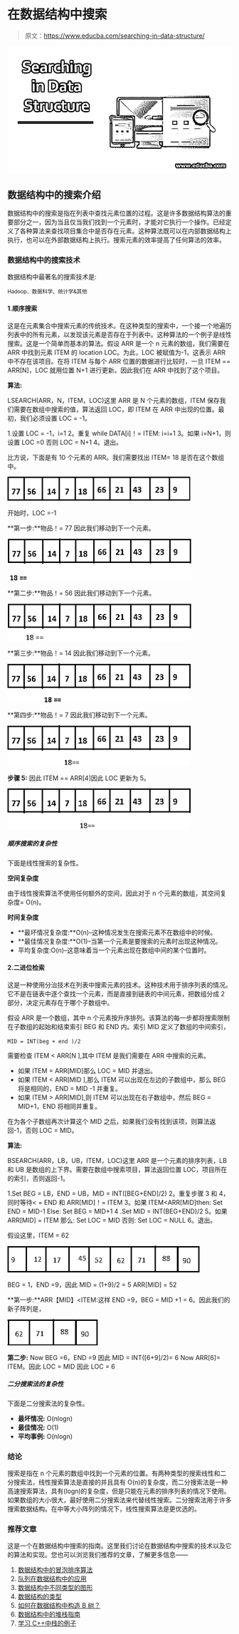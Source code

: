 # 在数据结构中搜索

> 原文：<https://www.educba.com/searching-in-data-structure/>

![Searching in Data Structure](img/008bf3e01059890c83cfeb489cc783e3.png)



## 数据结构中的搜索介绍

数据结构中的搜索是指在列表中查找元素位置的过程。这是许多数据结构算法的重要部分之一，因为当且仅当我们找到一个元素时，才能对它执行一个操作。已经定义了各种算法来查找项目集合中是否存在元素。这种算法既可以在内部数据结构上执行，也可以在外部数据结构上执行。搜索元素的效率提高了任何算法的效率。

### 数据结构中的搜索技术

数据结构中最著名的搜索技术是:

<small>Hadoop、数据科学、统计学&其他</small>

#### 1.顺序搜索

这是在元素集合中搜索元素的传统技术。在这种类型的搜索中，一个接一个地遍历列表中的所有元素，以发现该元素是否存在于列表中。这种算法的一个例子是线性搜索。这是一个简单而基本的算法。假设 ARR 是一个 n 元素的数组，我们需要在 ARR 中找到元素 ITEM 的 location LOC。为此，LOC 被赋值为-1，这表示 ARR 中不存在该项目。在将 ITEM 与每个 ARR 位置的数据进行比较时，一旦 ITEM == ARR[N]，LOC 就用位置 N+1 进行更新。因此我们在 ARR 中找到了这个项目。

**算法:**

LSEARCH(ARR，N，ITEM，LOC)这里 ARR 是 N 个元素的数组，ITEM 保存我们需要在数组中搜索的值，算法返回 LOC，即 ITEM 在 ARR 中出现的位置。最初，我们必须设置 LOC = -1。

1.设置 LOC = -1，i=1
2。重复 while DATA[i]！= ITEM:
i=i+1
3。如果 i=N+1，则设置 LOC =0
否则 LOC = N+1
4。退出。

比方说，下面是有 10 个元素的 ARR。我们需要找出 ITEM= 18 是否在这个数组中。

![ Sequential Search](img/d37bc610ade3cbdf13b3c2842147f952.png)



开始时，LOC =-1

**第一步:**物品！= 77 因此我们移动到下一个元素。

![ Sequential Search](img/a75d53f3d4a522f33ccbadbc0c8dfa87.png)



**第二步:**物品！= 56 因此我们移动到下一个元素。

![ Sequential Search](img/60b9808b45ceeb2c180a4ab85fd3e40f.png)



**第三步:**物品！= 14 因此我们移动到下一个元素。

![Searching in Data Structure l4](img/012813908e5d091b2aee91fda4a3d8e4.png)



**第四步:**物品！= 7 因此我们移动到下一个元素。

![Searching in Data Structure l5](img/d440afa3c1d211e92f03b9d5e12046f2.png)



**步骤 5:** 因此 ITEM == ARR[4]因此 LOC 更新为 5。

![Searching in Data Structure l6](img/c6aab7bc62fc6e46057398086dec0c71.png)



##### 顺序搜索的复杂性

下面是线性搜索的复杂性。

**空间复杂度**

由于线性搜索算法不使用任何额外的空间，因此对于 n 个元素的数组，其空间复杂度= O(n)。

**时间复杂度**

*   **最坏情况复杂度:**O(n)–这种情况发生在搜索元素不在数组中的时候。
*   **最佳情况复杂度:**O(1)–当第一个元素是要搜索的元素时出现这种情况。
*   平均复杂度:O(n)–这意味着当一个元素出现在数组中间的某个位置时。

#### 2.二进位检索

这是一种使用分治技术在列表中搜索元素的技术。这种技术用于排序列表的情况。它不是在链表中逐个查找一个元素，而是直接到链表的中间元素，把数组分成 2 部分，决定元素存在于哪个子数组中。

假设 ARR 是一个数组，其中 n 个元素按升序排列。该算法的每一步都将搜索限制在子数组的起始和结束索引 BEG 和 END 内。索引 MID 定义了数组的中间索引，

`MID = INT(beg + end )/2`

需要检查 ITEM < ARR[N ],其中 ITEM 是我们需要在 ARR 中搜索的元素。

*   如果 ITEM = ARR[MID]那么 LOC = MID 并退出。
*   如果 ITEM < ARR[MID ],那么 ITEM 可以出现在左边的子数组中，那么 BEG 将是相同的，END = MID -1 并重复。
*   如果 ITEM > ARR[MID],则 ITEM 可以出现在右子数组中，然后 BEG = MID+1，END 将相同并重复。

在为各个子数组再次计算这个 MID 之后，如果我们没有找到该项，则算法返回-1，否则 LOC = MID。

**算法:**

BSEARCH(ARR，LB，UB，ITEM，LOC)这里 ARR 是一个元素的排序列表，LB 和 UB 是数组的上下界。需要在数组中搜索项目，算法返回位置 LOC，项目所在的索引，否则返回-1。

1.Set BEG = LB，END = UB，MID = INT([BEG+END]/2)
2。重复步骤 3 和 4，同时等待< = END 和 ARR[MID]！= ITEM
3。如果 ITEM<ARR[MID]then:
Set END = MID-1
Else:
Set BEG = MID+1
4 .Set MID = INT(BEG+END)/2
5。如果 ARR[MID] = ITEM 那么:
Set LOC = MID
否则:
Set LOC = NULL
6。退出。

假设这里，ITEM = 62

![ Binary Search](img/794705028bbc3b928bd6f29aefc112c8.png)



BEG = 1，END =9，因此 MID = (1+9)/2 = 5
ARR[MID] = 52

**第一步:**ARR【MID】<ITEM:这样 END =9，BEG = MID +1 = 6。因此我们的新子阵列是，

![ Binary Search](img/56adac4ea4f809738abdf76b9a73a950.png)



**第二步:** Now BEG =6，END =9 因此 MID = INT([6+9]/2)= 6
Now ARR[6]= ITEM。因此 LOC = MID
因此 LOC = 6

##### 二分搜索法的复杂性

下面是二分搜索法的复杂性。

*   **最坏情况:** O(nlogn)
*   **最佳情况:** O(1)
*   **平均事例:** O(nlogn)

### 结论

搜索是指在 n 个元素的数组中找到一个元素的位置。有两种类型的搜索线性和二分搜索法，线性搜索算法是直接的并且具有 O(n)的复杂度，而二分搜索法是一种高速搜索算法，具有(logn)的复杂度，但是只能在元素的排序列表的情况下使用。如果数组的大小很大，最好使用二分搜索法来代替线性搜索。二分搜索法用于许多搜索数据结构。在中等大小阵列的情况下，线性搜索算法是更优选的。

### 推荐文章

这是一个在数据结构中搜索的指南。这里我们讨论在数据结构中搜索的技术以及它的算法和实现。您也可以浏览我们推荐的文章，了解更多信息——

1.  [数据结构中的冒泡排序算法](https://www.educba.com/bubble-sort-in-data-structure/)
2.  [队列在数据结构中的应用](https://www.educba.com/queue-in-data-structure/)
3.  [数据结构中不同类型的图形](https://www.educba.com/types-of-graph-in-data-structure/)
4.  [数据结构的类型](https://www.educba.com/what-is-data-structure/)
5.  [如何在数据结构中构造 B 树？](https://www.educba.com/b-tree-in-data-structure/)
6.  [数据结构中的堆栈指南](https://www.educba.com/stack-in-data-structure/)
7.  [学习 C++中栈的例子](https://www.educba.com/stack-in-c-plus-plus/)






